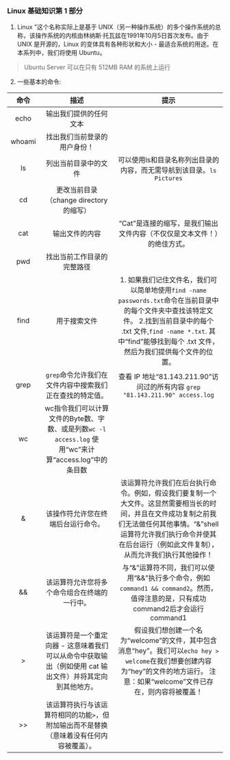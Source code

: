 ### Linux 基础知识第 1 部分
1.  Linux ”这个名称实际上是基于 UNIX（另一种操作系统）的多个操作系统的总称，该操作系统的内核由林纳斯·托瓦兹在1991年10月5日首次发布。由于 UNIX 是开源的，Linux 的变体具有各种形状和大小 - 最适合系统的用途。在本系列中，我们将使用 Ubuntu。  

> Ubuntu Server 可以在只有 512MB RAM 的系统上运行  

2. 一些基本的命令:

|  命令   | 描述  | 提示 |
|  :----:  | :----:  | :----:  |
| echo  | 输出我们提供的任何文本 |
| whoami  | 找出我们当前登录的用户身份！ |
| ls  | 列出当前目录中的文件 | 可以使用ls和目录名称列出目录的内容，而无需导航到该目录。`ls Pictures`|
| cd  | 更改当前目录（change directory 的缩写）  |
| cat  | 输出文件的内容  | “Cat”是连接的缩写，是我们输出文件内容（不仅仅是文本文件！）的绝佳方式。
| pwd  | 找出当前工作目录的完整路径  | 
| find  | 用于搜索文件  | 1. 如果我们记住文件名，我们可以简单地使用`find -name passwords.txt`命令在当前目录中的每个文件夹中查找该特定文件。  2.找到当前目录中的每个 .txt 文件,`find -name *.txt`. 其中“find”能够找到每个 .txt 文件，然后为我们提供每个文件的位置。
| grep | `grep`命令允许我们在文件内容中搜索我们正在查找的特定值。 | 查看 IP 地址“81.143.211.90”访问过的所有内容 `grep "81.143.211.90" access.log`
| wc | wc指令我们可以计算文件的Byte数、字数、或是列数`wc -l access.log` 使用“wc”来计算“access.log”中的条目数 |
| &  | 该操作符允许您在终端后台运行命令。 |该运算符允许我们在后台执行命令。例如，假设我们要复制一个大文件。这显然需要相当长的时间，并且在文件成功复制之前我们无法做任何其他事情。“&”shell 运算符允许我们执行命令并使其在后台运行（例如此文件复制），从而允许我们执行其他操作！|
| &&  | 该运算符允许您将多个命令组合在终端的一行中。 |与“&”运算符不同，我们可以使用“&&”执行多个命令，例如`command1 && command2`。然而，值得注意的是，只有成功command2后才会运行command1 |
| >  | 该运算符是一个重定向器 - 这意味着我们可以从命令中获取输出（例如使用 cat 输出文件）并将其定向到其他地方。 | 假设我们想创建一个名为“welcome”的文件，其中包含消息“hey”。我们可以`echo hey > welcome`在我们想要创建内容为“hey”的文件的地方运行。  注意：如果“welcome”文件已存在，则内容将被覆盖！
| >>  | 该运算符执行与该运算符相同的功能`>`，但附加输出而不是替换（意味着没有任何内容被覆盖）。 |